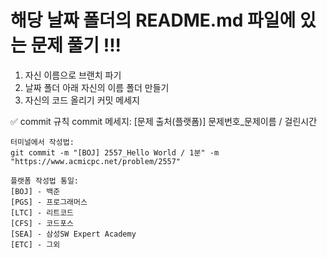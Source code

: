# 해당 날짜 폴더의 README.md 파일에 있는 문제 풀기 !!!
1. 자신 이름으로 브랜치 파기 
2. 날짜 폴더 아래 자신의 이름 폴더 만들기
3. 자신의 코드 올리기
   커밋 메세지

✅ commit 규칙
    commit 메세지: [문제 출처(플랫폼)] 문제번호_문제이름 / 걸린시간
    
    터미널에서 작성법:
    git commit -m "[BOJ] 2557_Hello World / 1분" -m "https://www.acmicpc.net/problem/2557"
    
    플랫폼 작성법 통일:
    [BOJ] - 백준
    [PGS] - 프로그래머스
    [LTC] - 리트코드
    [CFS] - 코드포스
    [SEA] - 삼성SW Expert Academy
    [ETC] - 그외
